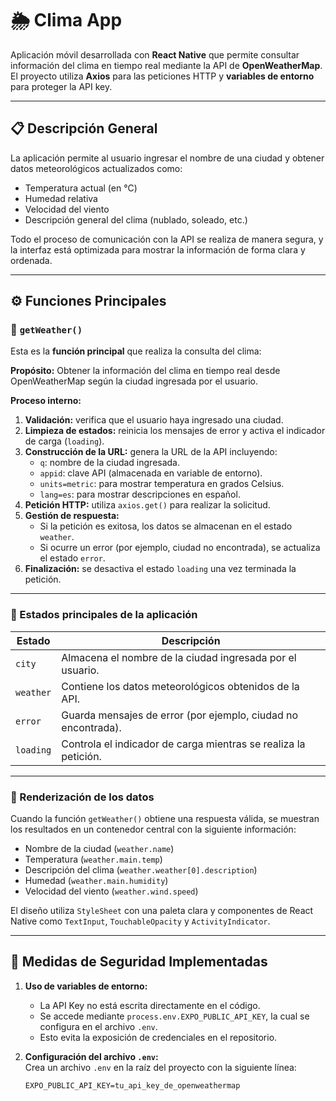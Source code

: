 # 🌦️ Clima App

Aplicación móvil desarrollada con **React Native** que permite consultar información del clima en tiempo real mediante la API de **OpenWeatherMap**.  
El proyecto utiliza **Axios** para las peticiones HTTP y **variables de entorno** para proteger la API key.

---

## 📋 Descripción General

La aplicación permite al usuario ingresar el nombre de una ciudad y obtener datos meteorológicos actualizados como:
- Temperatura actual (en °C)
- Humedad relativa
- Velocidad del viento
- Descripción general del clima (nublado, soleado, etc.)

Todo el proceso de comunicación con la API se realiza de manera segura, y la interfaz está optimizada para mostrar la información de forma clara y ordenada.

---

## ⚙️ Funciones Principales

### 🔹 `getWeather()`
Esta es la **función principal** que realiza la consulta del clima:

**Propósito:**
Obtener la información del clima en tiempo real desde OpenWeatherMap según la ciudad ingresada por el usuario.

**Proceso interno:**
1. **Validación:** verifica que el usuario haya ingresado una ciudad.  
2. **Limpieza de estados:** reinicia los mensajes de error y activa el indicador de carga (`loading`).  
3. **Construcción de la URL:** genera la URL de la API incluyendo:
   - `q`: nombre de la ciudad ingresada.  
   - `appid`: clave API (almacenada en variable de entorno).  
   - `units=metric`: para mostrar temperatura en grados Celsius.  
   - `lang=es`: para mostrar descripciones en español.  
4. **Petición HTTP:** utiliza `axios.get()` para realizar la solicitud.  
5. **Gestión de respuesta:**
   - Si la petición es exitosa, los datos se almacenan en el estado `weather`.  
   - Si ocurre un error (por ejemplo, ciudad no encontrada), se actualiza el estado `error`.  
6. **Finalización:** se desactiva el estado `loading` una vez terminada la petición.

---

### 🔹 Estados principales de la aplicación

| Estado | Descripción |
|---------|--------------|
| `city` | Almacena el nombre de la ciudad ingresada por el usuario. |
| `weather` | Contiene los datos meteorológicos obtenidos de la API. |
| `error` | Guarda mensajes de error (por ejemplo, ciudad no encontrada). |
| `loading` | Controla el indicador de carga mientras se realiza la petición. |

---

### 🔹 Renderización de los datos

Cuando la función `getWeather()` obtiene una respuesta válida, se muestran los resultados en un contenedor central con la siguiente información:

- Nombre de la ciudad (`weather.name`)  
- Temperatura (`weather.main.temp`)  
- Descripción del clima (`weather.weather[0].description`)  
- Humedad (`weather.main.humidity`)  
- Velocidad del viento (`weather.wind.speed`)

El diseño utiliza `StyleSheet` con una paleta clara y componentes de React Native como `TextInput`, `TouchableOpacity` y `ActivityIndicator`.

---

## 🔐 Medidas de Seguridad Implementadas

1. **Uso de variables de entorno:**  
   - La API Key no está escrita directamente en el código.  
   - Se accede mediante `process.env.EXPO_PUBLIC_API_KEY`, la cual se configura en el archivo `.env`.  
   - Esto evita la exposición de credenciales en el repositorio.  

2. **Configuración del archivo `.env`:**  
   Crea un archivo `.env` en la raíz del proyecto con la siguiente línea:
   ```env
   EXPO_PUBLIC_API_KEY=tu_api_key_de_openweathermap

